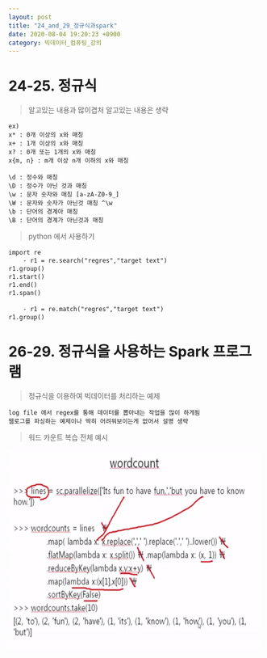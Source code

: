 ```yaml
---
layout: post
title: "24_and_29_정규식과spark"
date: 2020-08-04 19:20:23 +0900
category: 빅데이터_컴퓨팅_강의
---
```


# 24-25. 정규식

> 알고있는 내용과 많이겹처 알고있는 내용은 생략

```
ex)
x* : 0개 이상의 x와 매칭
x+ : 1개 이상의 x와 매칭
x? : 0개 또는 1개의 x와 매칭
x{m, n} : m개 이상 n개 이하의 x와 매칭

\d : 정수와 매칭
\D : 정수가 아닌 것과 매칭
\w : 문자 숫자와 매칭 [a-zA-Z0-9_]
\W : 문자와 숫자가 아닌것 매칭 ^\w
\b : 단어의 경계아 매칭
\B : 단어의 경계가 아닌것과 매칭
```

> python 에서 사용하기

```
import re
    - r1 = re.search("regres","target text")
r1.group()
r1.start()
r1.end()
r1.span()

    - r1 = re.match("regres","target text")
r1.group()

```

# 26-29. 정규식을 사용하는 Spark 프로그램

> 정규식을 이용하여 빅데이터를 처리하는 예제 

```
log file 에서 regex를 통해 데이터를 뽑아내는 작업을 많이 하게됨
웹로그를 파싱하는 예제이나 딱히 어려워보이는게 없어서 설명 생략
```
> 워드 카운트 복습 전체 예시 

<img src="/img/빅데이터_컴퓨팅_강의/wordCount.PNG" width="500px" height="400px"></img> <br>











